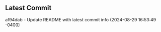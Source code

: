 
## Latest Commit
af94dab - Update README with latest commit info (2024-08-29 16:53:49 -0400) <Yunxi-Zhou>
